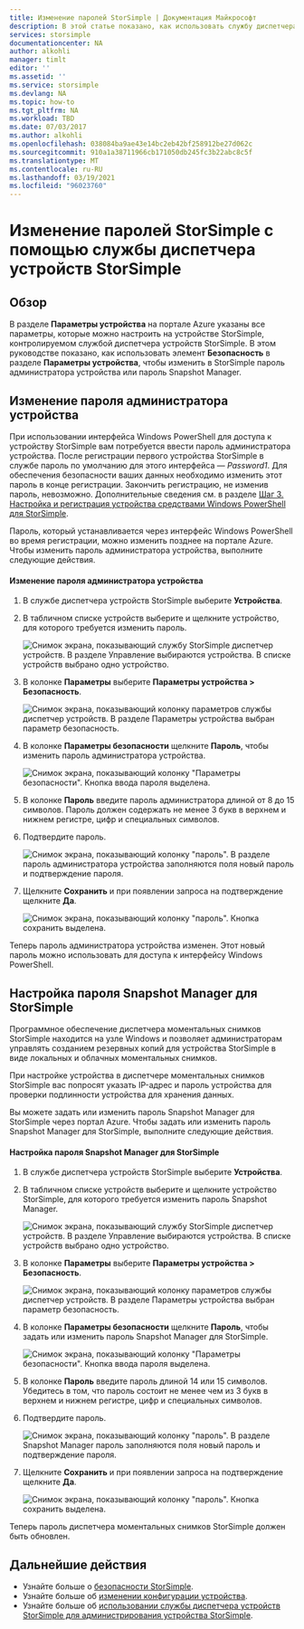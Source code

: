 ```yaml
---
title: Изменение паролей StorSimple | Документация Майкрософт
description: В этой статье показано, как использовать службу диспетчера устройств StorSimple для изменения паролей Snapshot Manager и администратора устройств StorSimple.
services: storsimple
documentationcenter: NA
author: alkohli
manager: timlt
editor: ''
ms.assetid: ''
ms.service: storsimple
ms.devlang: NA
ms.topic: how-to
ms.tgt_pltfrm: NA
ms.workload: TBD
ms.date: 07/03/2017
ms.author: alkohli
ms.openlocfilehash: 038084ba9ae43e14bc2eb42bf258912be27d062c
ms.sourcegitcommit: 910a1a38711966cb171050db245fc3b22abc8c5f
ms.translationtype: MT
ms.contentlocale: ru-RU
ms.lasthandoff: 03/19/2021
ms.locfileid: "96023760"
---
```

# <a name="use-the-storsimple-device-manager-service-to-change-your-storsimple-passwords"></a>Изменение паролей StorSimple с помощью службы диспетчера устройств StorSimple

## <a name="overview"></a>Обзор
В разделе **Параметры устройства** на портале Azure указаны все параметры, которые можно настроить на устройстве StorSimple, контролируемом службой диспетчера устройств StorSimple. В этом руководстве показано, как использовать элемент **Безопасность** в разделе **Параметры устройства**, чтобы изменить в StorSimple пароль администратора устройства или пароль Snapshot Manager.

## <a name="change-the-device-administrator-password"></a>Изменение пароля администратора устройства
При использовании интерфейса Windows PowerShell для доступа к устройству StorSimple вам потребуется ввести пароль администратора устройства. После регистрации первого устройства StorSimple в службе пароль по умолчанию для этого интерфейса — *Password1*. Для обеспечения безопасности ваших данных необходимо изменить этот пароль в конце регистрации. Закончить регистрацию, не изменив пароль, невозможно. Дополнительные сведения см. в разделе [Шаг 3. Настройка и регистрация устройства средствами Windows PowerShell для StorSimple](storsimple-8000-deployment-walkthrough-u2.md#step-3-configure-and-register-the-device-through-windows-powershell-for-storsimple).

Пароль, который устанавливается через интерфейс Windows PowerShell во время регистрации, можно изменить позднее на портале Azure. Чтобы изменить пароль администратора устройства, выполните следующие действия.

#### <a name="to-change-the-device-administrator-password"></a>Изменение пароля администратора устройства
1. В службе диспетчера устройств StorSimple выберите **Устройства**.

2. В табличном списке устройств выберите и щелкните устройство, для которого требуется изменить пароль.

    ![Снимок экрана, показывающий службу StorSimple диспетчер устройств. В разделе Управление выбираются устройства. В списке устройств выбрано одно устройство.](./media/storsimple-8000-change-passwords/changepwd1.png)

3. В колонке **Параметры** выберите **Параметры устройства > Безопасность**.

    ![Снимок экрана, показывающий колонку параметров службы диспетчер устройств. В разделе Параметры устройства выбран параметр безопасность.](./media/storsimple-8000-change-passwords/changepwd2.png)

4. В колонке **Параметры безопасности** щелкните **Пароль**, чтобы изменить пароль администратора устройства.

    ![Снимок экрана, показывающий колонку "Параметры безопасности". Кнопка ввода пароля выделена.](./media/storsimple-8000-change-passwords/changepwd3.png)

5. В колонке **Пароль** введите пароль администратора длиной от 8 до 15 символов. Пароль должен содержать не менее 3 букв в верхнем и нижнем регистре, цифр и специальных символов.

6. Подтвердите пароль.

    ![Снимок экрана, показывающий колонку "пароль". В разделе пароль администратора устройства заполняются поля новый пароль и подтверждение пароля.](./media/storsimple-8000-change-passwords/changepwd4.png)

7. Щелкните **Сохранить** и при появлении запроса на подтверждение щелкните **Да**.

    ![Снимок экрана, показывающий колонку "пароль". Кнопка сохранить выделена.](./media/storsimple-8000-change-passwords/changepwd6.png)

Теперь пароль администратора устройства изменен. Этот новый пароль можно использовать для доступа к интерфейсу Windows PowerShell.

## <a name="set-the-storsimple-snapshot-manager-password"></a>Настройка пароля Snapshot Manager для StorSimple
Программное обеспечение диспетчера моментальных снимков StorSimple находится на узле Windows и позволяет администраторам управлять созданием резервных копий для устройства StorSimple в виде локальных и облачных моментальных снимков.

При настройке устройства в диспетчере моментальных снимков StorSimple вас попросят указать IP-адрес и пароль устройства для проверки подлинности устройства для хранения данных.

Вы можете задать или изменить пароль Snapshot Manager для StorSimple через портал Azure. Чтобы задать или изменить пароль Snapshot Manager для StorSimple, выполните следующие действия.

#### <a name="to-set-the-storsimple-snapshot-manager-password"></a>Настройка пароля Snapshot Manager для StorSimple
1. В службе диспетчера устройств StorSimple выберите **Устройства**.

2. В табличном списке устройств выберите и щелкните устройство StorSimple, для которого требуется изменить пароль Snapshot Manager.

     ![Снимок экрана, показывающий службу StorSimple диспетчер устройств. В разделе Управление выбираются устройства. В списке устройств выбрано одно устройство.](./media/storsimple-8000-change-passwords/changepwd1.png)

3. В колонке **Параметры** выберите **Параметры устройства > Безопасность**.

     ![Снимок экрана, показывающий колонку параметров службы диспетчер устройств. В разделе Параметры устройства выбран параметр безопасность.](./media/storsimple-8000-change-passwords/changepwd2.png)

4. В колонке **Параметры безопасности** щелкните **Пароль**, чтобы задать или изменить пароль Snapshot Manager для StorSimple.

     ![Снимок экрана, показывающий колонку "Параметры безопасности". Кнопка ввода пароля выделена.](./media/storsimple-8000-change-passwords/changepwd3.png) 

5. В колонке **Пароль** введите пароль длиной 14 или 15 символов. Убедитесь в том, что пароль состоит не менее чем из 3 букв в верхнем и нижнем регистре, цифр и специальных символов.

6. Подтвердите пароль.

     ![Снимок экрана, показывающий колонку "пароль". В разделе Snapshot Manager пароль заполняются поля новый пароль и подтверждение пароля.](./media/storsimple-8000-change-passwords/changepwd5.png)

7. Щелкните **Сохранить** и при появлении запроса на подтверждение щелкните **Да**.

     ![Снимок экрана, показывающий колонку "пароль". Кнопка сохранить выделена.](./media/storsimple-8000-change-passwords/changepwd6.png)

Теперь пароль диспетчера моментальных снимков StorSimple должен быть обновлен.

## <a name="next-steps"></a>Дальнейшие действия
* Узнайте больше о [безопасности StorSimple](storsimple-8000-security.md).
* Узнайте больше об [изменении конфигурации устройства](storsimple-8000-modify-device-config.md).
* Узнайте больше об [использовании службы диспетчера устройств StorSimple для администрирования устройства StorSimple](storsimple-8000-manager-service-administration.md).

